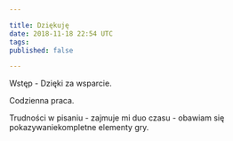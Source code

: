 ```yaml
---

title: Dziękuję
date: 2018-11-18 22:54 UTC
tags:
published: false

---
```


Wstęp - Dzięki za wsparcie.

Codzienna praca.

Trudności w pisaniu - zajmuje mi duo czasu - obawiam się pokazywaniekompletne elementy gry.

